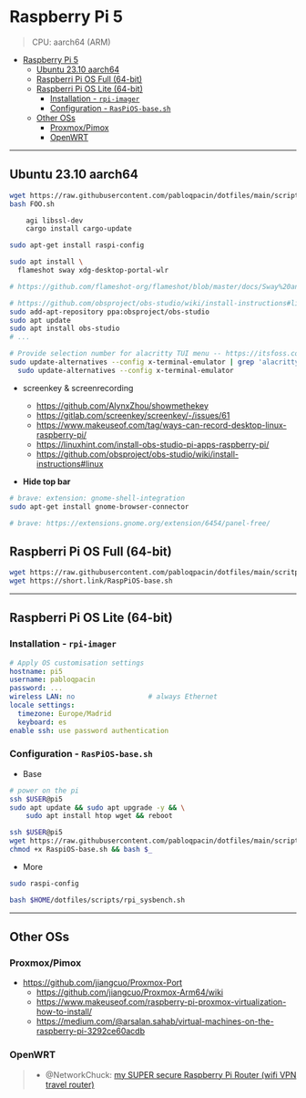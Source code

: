 # Raspberry Pi 5

> CPU: aarch64 (ARM)

- [Raspberry Pi 5](#raspberry-pi-5)
  - [Ubuntu 23.10 aarch64](#ubuntu-2310-aarch64)
  - [Raspberri Pi OS Full (64-bit)](#raspberri-pi-os-full-64-bit)
  - [Raspberri Pi OS Lite (64-bit)](#raspberri-pi-os-lite-64-bit)
    - [Installation - `rpi-imager`](#installation---rpi-imager)
    - [Configuration - `RasPiOS-base.sh`](#configuration---raspios-basesh)
  - [Other OSs](#other-oss)
    - [Proxmox/Pimox](#proxmoxpimox)
    - [OpenWRT](#openwrt)

---

## Ubuntu 23.10 aarch64

```bash
wget https://raw.githubusercontent.com/pabloqpacin/dotfiles/main/scripts/autosetup/FOO.sh
bash FOO.sh

    agi libssl-dev
    cargo install cargo-update

sudo apt-get install raspi-config
```


```bash
sudo apt install \
  flameshot sway xdg-desktop-portal-wlr

# https://github.com/flameshot-org/flameshot/blob/master/docs/Sway%20and%20wlroots%20support.md
```

```bash
# https://github.com/obsproject/obs-studio/wiki/install-instructions#linux
sudo add-apt-repository ppa:obsproject/obs-studio
sudo apt update
sudo apt install obs-studio
# ...
```


```bash
# Provide selection number for alacritty TUI menu -- https://itsfoss.com/change-default-terminal-ubuntu/
sudo update-alternatives --config x-terminal-emulator | grep 'alacritty' | GET THE 1 | \
  sudo update-alternatives --config x-terminal-emulator
```

- screenkey & screenrecording
    - https://github.com/AlynxZhou/showmethekey
    - https://gitlab.com/screenkey/screenkey/-/issues/61
    - https://www.makeuseof.com/tag/ways-can-record-desktop-linux-raspberry-pi/
    - https://linuxhint.com/install-obs-studio-pi-apps-raspberry-pi/
    - https://github.com/obsproject/obs-studio/wiki/install-instructions#linux

- **Hide top bar**

```bash
# brave: extension: gnome-shell-integration
sudo apt-get install gnome-browser-connector

# brave: https://extensions.gnome.org/extension/6454/panel-free/
```


## Raspberri Pi OS Full (64-bit)


```bash
wget https://raw.githubusercontent.com/pabloqpacin/dotfiles/main/scritps/autosetup/RaspPiOS-base.sh
wget https://short.link/RaspPiOS-base.sh
```




---

## Raspberri Pi OS Lite (64-bit)

### Installation - `rpi-imager`

```yaml
# Apply OS customisation settings
hostname: pi5
username: pabloqpacin
password: ...
wireless LAN: no                  # always Ethernet 
locale settings:
  timezone: Europe/Madrid
  keyboard: es
enable ssh: use password authentication
```

### Configuration - `RasPiOS-base.sh`

- Base

```bash
# power on the pi
ssh $USER@pi5
sudo apt update && sudo apt upgrade -y && \
    sudo apt install htop wget && reboot
```

```bash
ssh $USER@pi5
wget https://raw.githubusercontent.com/pabloqpacin/dotfiles/main/scripts/autosetup/RasPiOS-base.sh &&
chmod +x RaspiOS-base.sh && bash $_
```

- More

```bash
sudo raspi-config

bash $HOME/dotfiles/scripts/rpi_sysbench.sh
```

<!-- - Next up

> - https://www.docker.com/blog/getting-started-with-docker-for-arm-on-linux/
> - @RaidOwl: [Raspberry Pi Home Server - Docker, Portainer, Plex, Wordpress, and More](https://www.youtube.com/watch?v=yFuTAKq_j3Q) -->

---

## Other OSs

### Proxmox/Pimox

- https://github.com/jiangcuo/Proxmox-Port
  - https://github.com/jiangcuo/Proxmox-Arm64/wiki
  - https://www.makeuseof.com/raspberry-pi-proxmox-virtualization-how-to-install/
  - https://medium.com/@arsalan.sahab/virtual-machines-on-the-raspberry-pi-3292ce60acdb



### OpenWRT

> - @NetworkChuck: [my SUPER secure Raspberry Pi Router (wifi VPN travel router)](https://www.youtube.com/watch?v=jlHWnKVpygw)
